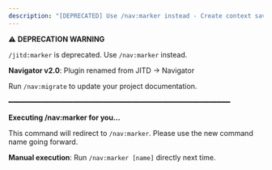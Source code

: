 ```yaml
---
description: "[DEPRECATED] Use /nav:marker instead - Create context save point"
---
```


⚠️ **DEPRECATION WARNING**

`/jitd:marker` is deprecated. Use `/nav:marker` instead.

**Navigator v2.0**: Plugin renamed from JITD → Navigator

Run `/nav:migrate` to update your project documentation.

━━━━━━━━━━━━━━━━━━━━━━━━━━━━━━━━━━━━━━━━━━━━━━━━━━━━

**Executing /nav:marker for you...**

This command will redirect to `/nav:marker`. Please use the new command name going forward.

**Manual execution**: Run `/nav:marker [name]` directly next time.
